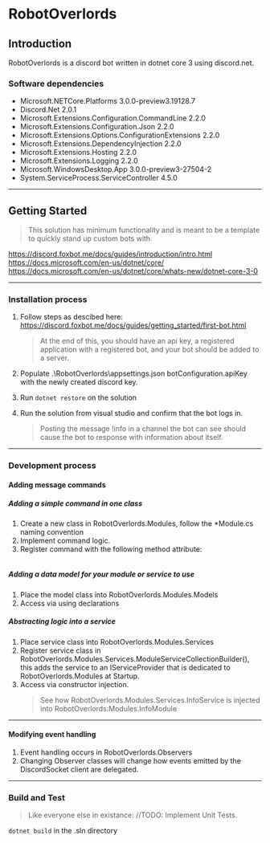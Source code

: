 # RobotOverlords

## Introduction 

RobotOverlords is a discord bot written in dotnet core 3 using discord.net.

### Software dependencies

- Microsoft.NETCore.Platforms 3.0.0-preview3.19128.7
- Discord.Net 2.0.1
- Microsoft.Extensions.Configuration.CommandLine 2.2.0
- Microsoft.Extensions.Configuration.Json 2.2.0
- Microsoft.Extensions.Options.ConfigurationExtensions 2.2.0
- Microsoft.Extensions.DependencyInjection 2.2.0
- Microsoft.Extensions.Hosting 2.2.0
- Microsoft.Extensions.Logging 2.2.0
- Microsoft.WindowsDesktop.App 3.0.0-preview3-27504-2
- System.ServiceProcess.ServiceController 4.5.0

-----

## Getting Started

> This solution has minimum functionality and is meant to be a template to quickly stand up custom bots with.

https://discord.foxbot.me/docs/guides/introduction/intro.html
https://docs.microsoft.com/en-us/dotnet/core/
https://docs.microsoft.com/en-us/dotnet/core/whats-new/dotnet-core-3-0

-----

### Installation process

1. Follow steps as descibed here: 
   https://discord.foxbot.me/docs/guides/getting_started/first-bot.html
   > At the end of this, you should have an api key, a registered application with a registered bot, and your bot should be added to a server.

2. Populate .\RobotOverlords\appsettings.json botConfiguration.apiKey with the newly created discord key.
3. Run ```dotnet restore``` on the solution
4. Run the solution from visual studio and confirm that the bot logs in. 
   > Posting the message !info in a channel the bot can see should cause the bot to response with information about itself.

-----

### Development process

#### Adding message commands

##### Adding a simple command in one class

1. Create a new class in RobotOverlords.Modules, follow the *Module.cs naming convention
2. Implement command logic.
3. Register command with the following method attribute:
   ```csharp

   ```

##### Adding a data model for your module or service to use

1. Place the model class into RobotOverlords.Modules.Models
2. Access via using declarations

##### Abstracting logic into a service

1. Place service class into RobotOverlords.Modules.Services
2. Register service class in RobotOverlords.Modules.Services.ModuleServiceCollectionBuilder(), this adds the service to an IServiceProvider that is dedicated to RobotOverlords.Modules at Startup.
3. Access via constructor injection.
   > See how RobotOverlords.Modules.Services.InfoService is injected into RobotOverlords.Modules.InfoModule

-----

#### Modifying event handling

1. Event handling occurs in RobotOverlords.Observers
2. Changing Observer classes will change how events emitted by the DiscordSocket client are delegated.

-----

### Build and Test

> Like everyone else in existance: //TODO: Implement Unit Tests. 

```dotnet build``` in the .sln directory

